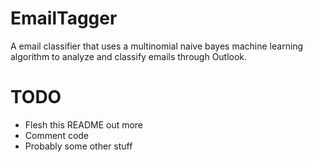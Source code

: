 # EmailTagger
A email classifier that uses a multinomial naive bayes machine learning algorithm to analyze and classify emails through Outlook.

# TODO
* Flesh this README out more
* Comment code
* Probably some other stuff
